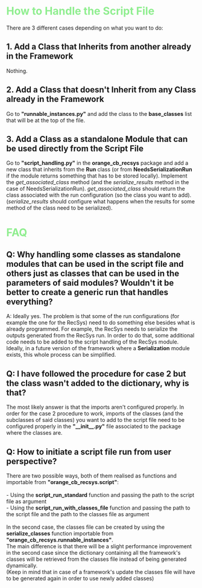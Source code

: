 <h1 style="color:lightgreen"> How to Handle the Script File </h1>

<p> There are 3 different cases depending on what you want to do:</p>

<h2> 1. Add a Class that Inherits from another already in the Framework </h2>
<p> Nothing. </p>

<h2> 2. Add a Class that doesn't Inherit from any Class already in the Framework </h2>
<p> Go to <B>"runnable_instances.py"</B> and add the class to the <B>base_classes</B> list that will be at
the top of the file. </p>

<h2> 3. Add a Class as a standalone Module that can be used directly from the Script File </h2>
<p> Go to <B>"script_handling.py"</B> in the <B>orange_cb_recsys</B> package and add a new class that inherits from the 
<B>Run</B> class (or from <B>NeedsSerializationRun</B> if the module returns something that has to be stored locally). 
Implement the <I>get_associated_class</I> method (and the <I>serialize_results</I> method in the case of NeedsSerializationRun). 
<I>get_associated_class</I> should return the class associated with the run configuration (so the class you want to add). 
(<I>serialize_results</I> should configure what happens when the results for some method of the class need to be serialized).</p>

<h1 style="color:lightgreen"> FAQ </h1>

<h2> Q: Why handling some classes as standalone modules that can be used in the script file and others just as
classes that can be used in the parameters of said modules? Wouldn't it be better to create a generic run
that handles everything? </h2>
<p> A: Ideally yes. The problem is that some of the run configurations (for example the one for the RecSys) need to do 
something else besides what is already programmed. For example, the RecSys needs to serialize the outputs generated from
the RecSys run. In order to do that, some additional code needs to be added to the script handling of the RecSys module.
Ideally, in a future version of the framework where a <B>Serialization</B> module exists, this whole process can be simplified.</p>

<h2> Q: I have followed the procedure for case 2 but the class wasn't added to the dictionary, why is that? </h2>
<p> The most likely answer is that the imports aren't configured properly. 
In order for the case 2 procedure to work, imports of the classes (and the subclasses of said classes) you want to add 
to the script file need to be configured properly in the <B>"__init__.py"</B> file associated to the package where the classes are.</p>

<h2> Q: How to initiate a script file run from user perspective? </h2>
<p> There are two possible ways, both of them realised as functions and importable from 
<B>"orange_cb_recsys.script"</B>: <br>
<br>
    - Using the <B>script_run_standard</B> function and passing the path to the script file as argument <br>
    - Using the <B>script_run_with_classes_file</B> function and passing the path to the script file and the path to the classes file as argument <br>
<br>
In the second case, the classes file can be created by using the <B>serialize_classes</B> function importable from <B>"orange_cb_recsys.runnable_instances"</B>.<br>
The main difference is that there will be a slight performance improvement in the second case since the dictionary containing all the framework's classes 
will be retrieved from the classes file instead of being generated dynamically.<br>
(Keep in mind that in case of a framework's update the classes file will have to be generated again in order to use newly added classes)
</p>
